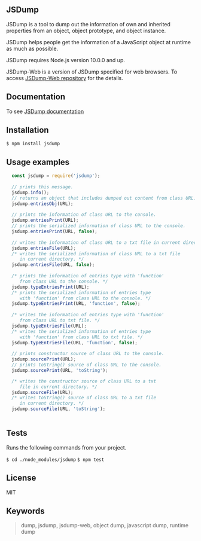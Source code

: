 ## JSDump

JSDump is a tool to dump out the information of own and inherited properties from an object, object prototype, and object instance.

JSDump helps people get the information of a JavaScript object at runtime as much as possible.

JSDump requires Node.js version 10.0.0 and up.

JSDump-Web is a version of JSDump specified for web browsers. To access [JSDump-Web repository](https://github.com/w3plan/jsdump-web "JSDump-Web") for the details.


## Documentation

To see [JSDump documentation](doc/document.md "JSDump documentation")


## Installation

  ` $ npm install jsdump `


## Usage examples

```javascript
  const jsdump = require('jsdump');
  
  // prints this message.
  jsdump.info();
  // returns an object that includes dumped out content from class URL.
  jsdump.entriesObj(URL);
  
  // prints the information of class URL to the console.
  jsdump.entriesPrint(URL);
  // prints the serialized information of class URL to the console.
  jsdump.entriesPrint(URL, false);
  
  // writes the information of class URL to a txt file in current directory.
  jsdump.entriesFile(URL);
  /* writes the serialized information of class URL to a txt file 
     in current directory. */
  jsdump.entriesFile(URL, false);
  
  /* prints the information of entries type with 'function' 
     from class URL to the console. */
  jsdump.typeEntriesPrint(URL);
  /* prints the serialized information of entries type 
     with 'function' from class URL to the console. */
  jsdump.typeEntriesPrint(URL, 'function', false);
  
  /* writes the information of entries type with 'function' 
     from class URL to txt file. */
  jsdump.typeEntriesFile(URL);
  /* writes the serialized information of entries type 
     with 'function' from class URL to txt file. */
  jsdump.typeEntriesFile(URL, 'function', false);
  
  // prints constructor source of class URL to the console.
  jsdump.sourcePrint(URL);
  // prints toString() source of class URL to the console.
  jsdump.sourcePrint(URL, 'toString');

  /* writes the constructor source of class URL to a txt 
     file in current directory. */
  jsdump.sourceFile(URL);
  /* writes toString() source of class URL to a txt file 
     in current directory. */
  jsdump.sourceFile(URL, 'toString');
  
```

## Tests

Runs the following commands from your project.

` $ cd ./node_modules/jsdump `
` $ npm test `


## License

MIT


## Keywords

> dump, jsdump, jsdump-web, object dump, javascript dump, runtime dump

